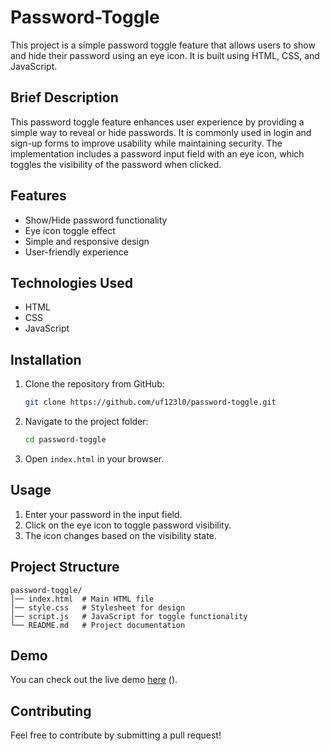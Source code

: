 # Password-Toggle
This project is a simple password toggle feature that allows users to show and hide their password using an eye icon. It is built using HTML, CSS, and JavaScript.
## Brief Description
This password toggle feature enhances user experience by providing a simple way to reveal or hide passwords. It is commonly used in login and sign-up forms to improve usability while maintaining security. The implementation includes a password input field with an eye icon, which toggles the visibility of the password when clicked.

## Features
- Show/Hide password functionality
- Eye icon toggle effect
- Simple and responsive design
- User-friendly experience

## Technologies Used
- HTML
- CSS
- JavaScript

## Installation
1. Clone the repository from GitHub:
   ```sh
   git clone https://github.com/uf123l0/password-toggle.git
   ```
2. Navigate to the project folder:
   ```sh
   cd password-toggle
   ```
3. Open `index.html` in your browser.

## Usage
1. Enter your password in the input field.
2. Click on the eye icon to toggle password visibility.
3. The icon changes based on the visibility state.

## Project Structure
```
password-toggle/
│── index.html  # Main HTML file
│── style.css   # Stylesheet for design
│── script.js   # JavaScript for toggle functionality
└── README.md   # Project documentation
```

## Demo
You can check out the live demo [here](#) ().

## Contributing
Feel free to contribute by submitting a pull request!



